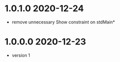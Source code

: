 1.0.1.0 2020-12-24
==================
- remove unnecessary Show constraint on stdMain*

1.0.0.0 2020-12-23
==================
- version 1
